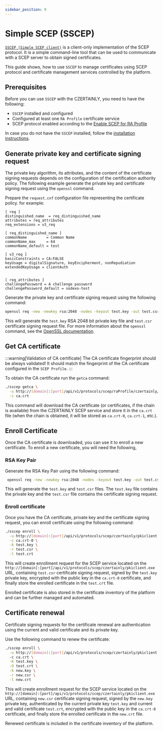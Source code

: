 ```yaml
---
sidebar_position: 9
---
```


# Simple SCEP (SSCEP)

[`SSCEP (Simple SCEP client)`](https://github.com/certnanny/sscep) is a client-only implementation of the SCEP protocol. It is a simple command-line tool that can be used to communicate with a SCEP server to obtain signed certificates.

This guide shows, how to use `SSCEP` to manage certificates using SCEP protocol and certificate management services controlled by the platform.

## Prerequisites

Before you can use `SSCEP` with the CZERTAINLY, you need to have the following:
- `SSCEP` installed and configured
- Configured at least one `RA Profile` certificate service
- SCEP protocol enabled according to the [Enable SCEP for RA Profile](./enable-scep-ra-profile.md)

In case you do not have the `SSCEP` installed, follow the [installation instructions](https://github.com/certnanny/sscep).

## Generate private key and certificate signing request

The private key algorithm, its attributes, and the content of the certificate signing requests depends on the configuration of the certification authority policy. The following example generate the private key and certificate signing request using the `openssl` command.

Prepare the `request.cnf` configuration file representing the certificate policy. for example:

```
[ req ]
distinguished_name  = req_distinguished_name
attributes = req_attributes
req_extensions = v3_req

[ req_distinguished_name ]
commonName         = Common Name
commonName_max     = 64
commonName_default = test

[ v3_req ]
basicConstraints = CA:FALSE
keyUsage = digitalSignature, keyEncipherment, nonRepudiation
extendedKeyUsage = clientAuth


[ req_attributes ]
challengePassword = A challenge password
challengePassword_default = sodexo-test
```

Generate the private key and certificate signing request using the following command:

```bash
openssl req -new -newkey rsa:2048 -nodes -keyout test.key -out test.csr -config request.cnf
```

This will generate the `test.key` RSA 2048 bit private key file and `test.csr` certificate signing request file. For more information about the `openssl` command, see the [OpenSSL documentation](https://www.openssl.org/docs/).

## Get CA certificate

:::warning[Validation of CA certificate]
The CA certificate fingerprint should be always validated! It should match the fingerprint of the CA certificate configured in the `SCEP Profile`.
:::

To obtain the CA certificate run the `getca` command:

```bash
./sscep getca \
  -u http://[domain]:[port]/api/v1/protocols/scep/raProfile/czertainly/pkiclient.exe \
  -c ca.crt
```

This command will download the CA certificate (or certificates, if the chain is available) from the CZERTAINLY SCEP service and store it in the `ca.crt` file (when the chain is obtained, it will be stored as `ca.crt-0`, `ca.crt-1`, etc.).

## Enroll Certificate

Once the CA certificate is downloaded, you can use it to enroll a new certificate. To enroll a new certificate, you will need the following,

### RSA Key Pair

Generate the RSA Key Pair using the following command:

```bash
 openssl req -new -newkey rsa:2048 -nodes -keyout test.key -out test.csr
 ```

This will generate the `test.key` and `test.csr` files. The `test.key` file contains the private key and the `test.csr` file contains the certificate signing request.

### Enroll certificate

Once you have the CA certificate, private key and the certificate signing request, you can enroll certificate using the following command:

```bash
./sscep enroll \
  -u http://[domain]:[port]/api/v1/protocols/scep/czertainly/pkiclient.exe \
  -c ca.crt-0 \
  -k test.key \
  -r test.csr \
  -l test.crt
 ```

This will create enrollment request for the SCEP service located on the `http://[domain]:[port]/api/v1/protocols/scep/czertainly/pkiclient.exe` URL,  containing `test.csr` certificate signing request, signed by the `test.key` private key, encrypted with the public key in the `ca.crt-0` certificate, and finally store the enrolled certificate in the `test.crt` file.

Enrolled certificate is also stored in the certificate inventory of the platform and can be further managed and automated.

## Certificate renewal

Certificate signing requests for the certificate renewal are authentication using the current and valid certificate and its private key.

Use the following command to renew the certificate:

```bash
./sscep enroll \
  -u http://[domain]:[port]/api/v1/protocols/scep/czertainly/pkiclient.exe \ 
  -c ca.crt \
  -K test.key \
  -O test.crt \
  -k new.key \
  -r new.csr \
  -l new.crt
```

This will create enrollment request for the SCEP service located on the `http://[domain]:[port]/api/v1/protocols/scep/czertainly/pkiclient.exe` URL,  containing `new.csr` certificate signing request, signed by the `new.key` private key, authenticated by the current private key `test.key` and current and valid certificate `test.crt`, encrypted with the public key in the `ca.crt-0` certificate, and finally store the enrolled certificate in the `new.crt` file.

Renewed certificate is included in the certificate inventory of the platform.
